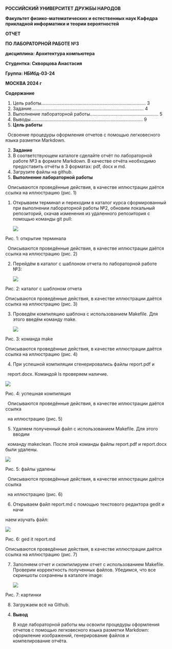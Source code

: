 ﻿**РОССИЙСКИЙ УНИВЕРСИТЕТ ДРУЖБЫ НАРОДОВ** 

**Факультет физико-математических и естественных наук Кафедра прикладной информатики и теории вероятностей** 

**ОТЧЕТ**  

**ПО ЛАБОРАТОРНОЙ РАБОТЕ №3** 

**дисциплина: Архитектура компьютера**  

**Студентка: Скворцова Анастасия** 

**Группа: НБИбд-03-24**  

**МОСКВА 2024 г** 

**Содержание** 

1. Цель работы……………………………………………………………………… 3 
1. Задание…………………………………………………………………………… 4  
1. Выполнение лабораторной работы…………………………………………….. 5 
1. Выводы…………………………………………………………………………... 9 
1. **Цель работы** 

` `Освоение процедуры оформления отчетов с помощью легковесного языка  разметки Markdown. 

2. **Задание** 
1. В соответствующем каталоге сделайте отчёт по лабораторной работе №3  в формате Markdown. В качестве отчёта необходимо предоставить отчёты  в 3 форматах: pdf, docx и md. 
1. Загрузите файлы на github. 
3. **Выполнение лабораторной работы** 

` `Описываются проведённые действия, в качестве иллюстрации даётся ссылка  на иллюстрацию (рис. 1)  

1) Открываем терминал и переходим в каталог курса сформированный при выполнении лабораторной работы №2, обновим локальный репозиторий, скачав изменения из удаленного репозитория с помощью команды git pull: 

   ![](Aspose.Words.d0582481-9ba1-4953-8f76-fbe5b32eff96.001.png)

Рис. 1: открытие терминала 

` `Описываются проведённые действия, в качестве иллюстрации даётся ссылка  на иллюстрацию (рис. 2) 

2) Перейдём в каталог с шаблоном отчета по лабораторной работе №3: 

   ![](Aspose.Words.d0582481-9ba1-4953-8f76-fbe5b32eff96.002.png)

Рис. 2: каталог с шаблоном отчета 

Описываются проведённые действия, в качестве иллюстрации даётся ссылка  на иллюстрацию (рис. 3) 

3) Проведём компиляцию шаблона с использованием Makefile. Для этого введём команду make. 

   ![](Aspose.Words.d0582481-9ba1-4953-8f76-fbe5b32eff96.003.png)

Рис. 3: команда make 

Описываются проведённые действия, в качестве иллюстрации даётся ссылка  на иллюстрацию (рис. 4) 

4) При успешной компиляции сгенерировались файлы report.pdf и 

` `report.docx. Командой ls проверяем наличие. 

![](Aspose.Words.d0582481-9ba1-4953-8f76-fbe5b32eff96.004.png)

Рис. 4: успешная компиляция 

` `Описываются проведённые действия, в качестве иллюстрации даётся ссылка 

` `на иллюстрацию (рис. 5) 

5) Удаляем полученный файл с использованием Makefile. Для этого вводим 

` `команду makeclean. После этой команды файлы report.pdf и report.docx были удалены. 

![](Aspose.Words.d0582481-9ba1-4953-8f76-fbe5b32eff96.005.png)

Рис. 5: файлы удалены 

` `Описываются проведённые действия, в качестве иллюстрации даётся ссылка 

` `на иллюстрацию (рис. 6) 

6) Открываем файл report.md c помощью текстового редактора gedit и начи 

наем изучать файл: 

![](Aspose.Words.d0582481-9ba1-4953-8f76-fbe5b32eff96.006.png)

Рис. 6: ged it report.md 

Описываются проведённые действия, в качестве иллюстрации даётся ссылка  на иллюстрацию (рис. 7) 

7) Заполняем отчет и скомпилируем отчет с использованием Makefile. Проверим корректность полученных файлов. Убедимся, что все скриншоты сохранены в каталоге image: 

   ![](Aspose.Words.d0582481-9ba1-4953-8f76-fbe5b32eff96.007.png)

Рис. 7: картинки 

8) Загружаем всё на Github. 
4. **Вывод** 

   В ходе лабораторной работы мы освоили процедуры оформления отчетов с помощью легковесного языка разметки Markdown: оформление изображений, генерирование файлов и компелирование отчёта. 
